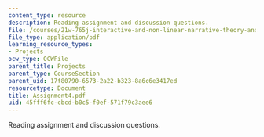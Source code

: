 ```yaml
---
content_type: resource
description: Reading assignment and discussion questions.
file: /courses/21w-765j-interactive-and-non-linear-narrative-theory-and-practice-spring-2004/45fff6fccbcdb0c5f0ef571f79c3aee6_Assignment4.pdf
file_type: application/pdf
learning_resource_types:
- Projects
ocw_type: OCWFile
parent_title: Projects
parent_type: CourseSection
parent_uid: 17f80790-6573-2a22-b323-8a6c6e3417ed
resourcetype: Document
title: Assignment4.pdf
uid: 45fff6fc-cbcd-b0c5-f0ef-571f79c3aee6
---
```

Reading assignment and discussion questions.

